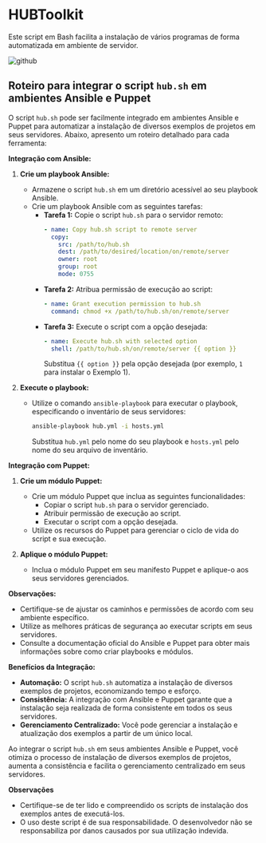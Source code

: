 # HUBToolkit

Este script em Bash facilita a instalação de vários programas de forma automatizada em ambiente de servidor.


![github](https://github.com/SamSepi0l13/HUBToolkit/assets/134660568/dbc4c082-1b12-40cb-86fb-c5aa03d80d7f)

## Roteiro para integrar o script `hub.sh` em ambientes Ansible e Puppet

O script `hub.sh` pode ser facilmente integrado em ambientes Ansible e Puppet para automatizar a instalação de diversos exemplos de projetos em seus servidores. Abaixo, apresento um roteiro detalhado para cada ferramenta:

**Integração com Ansible:**

1. **Crie um playbook Ansible:**
    * Armazene o script `hub.sh` em um diretório acessível ao seu playbook Ansible.
    * Crie um playbook Ansible com as seguintes tarefas:
        * **Tarefa 1:** Copie o script `hub.sh` para o servidor remoto:
            ```yaml
            - name: Copy hub.sh script to remote server
              copy:
                src: /path/to/hub.sh
                dest: /path/to/desired/location/on/remote/server
                owner: root
                group: root
                mode: 0755
            ```
        * **Tarefa 2:** Atribua permissão de execução ao script:
            ```yaml
            - name: Grant execution permission to hub.sh
              command: chmod +x /path/to/hub.sh/on/remote/server
            ```
        * **Tarefa 3:** Execute o script com a opção desejada:
            ```yaml
            - name: Execute hub.sh with selected option
              shell: /path/to/hub.sh/on/remote/server {{ option }}
            ```
            Substitua `{{ option }}` pela opção desejada (por exemplo, `1` para instalar o Exemplo 1).

2. **Execute o playbook:**
    * Utilize o comando `ansible-playbook` para executar o playbook, especificando o inventário de seus servidores:
        ```bash
        ansible-playbook hub.yml -i hosts.yml
        ```
        Substitua `hub.yml` pelo nome do seu playbook e `hosts.yml` pelo nome do seu arquivo de inventário.

**Integração com Puppet:**

1. **Crie um módulo Puppet:**
    * Crie um módulo Puppet que inclua as seguintes funcionalidades:
        * Copiar o script `hub.sh` para o servidor gerenciado.
        * Atribuir permissão de execução ao script.
        * Executar o script com a opção desejada.
    * Utilize os recursos do Puppet para gerenciar o ciclo de vida do script e sua execução.

2. **Aplique o módulo Puppet:**
    * Inclua o módulo Puppet em seu manifesto Puppet e aplique-o aos seus servidores gerenciados.

**Observações:**

* Certifique-se de ajustar os caminhos e permissões de acordo com seu ambiente específico.
* Utilize as melhores práticas de segurança ao executar scripts em seus servidores.
* Consulte a documentação oficial do Ansible e Puppet para obter mais informações sobre como criar playbooks e módulos.

**Benefícios da Integração:**

* **Automação:** O script `hub.sh` automatiza a instalação de diversos exemplos de projetos, economizando tempo e esforço.
* **Consistência:** A integração com Ansible e Puppet garante que a instalação seja realizada de forma consistente em todos os seus servidores.
* **Gerenciamento Centralizado:** Você pode gerenciar a instalação e atualização dos exemplos a partir de um único local.

Ao integrar o script `hub.sh` em seus ambientes Ansible e Puppet, você otimiza o processo de instalação de diversos exemplos de projetos, aumenta a consistência e facilita o gerenciamento centralizado em seus servidores.


**Observações**

* Certifique-se de ter lido e compreendido os scripts de instalação dos exemplos antes de executá-los.
* O uso deste script é de sua responsabilidade. O desenvolvedor não se responsabiliza por danos causados ​​por sua utilização indevida.
